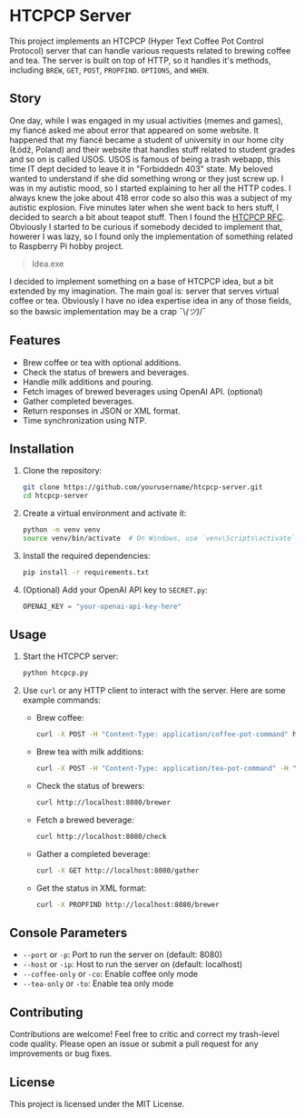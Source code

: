 # HTCPCP Server

This project implements an HTCPCP (Hyper Text Coffee Pot Control Protocol) server that can handle various requests related to brewing coffee and tea. The server is built on top of HTTP, so it handles it's methods, including `BREW`, `GET`, `POST`, `PROPFIND`. `OPTIONS`, and `WHEN`.

## Story
One day, while I was engaged in my usual activities (memes and games), my fiancé asked me about error that appeared on some website. It happened that my fiancé became a student of university in our home city (Łódź, Poland) and their website that handles stuff related to student grades and so on is called USOS.
USOS is famous of being a trash webapp, this time IT dept decided to leave it in "Forbiddedn 403" state. 
My beloved wanted to understand if she did something wrong or they just screw up. 
I was in my autistic mood, so I started explaining to her all the HTTP codes. 
I always knew the joke about 418 error code so also this was a subject of my autistic explosion. 
Five minutes later when she went back to hers stuff, I decided to search a bit about teapot stuff. 
Then I found the [HTCPCP RFC](https://datatracker.ietf.org/doc/html/rfc2324).
Obviously I started to be curious if somebody decided to implement that, howerer I was lazy, so I found only the implementation of something related to Raspberry Pi hobby project.
> Idea.exe

I decided to implement something on a base of HTCPCP idea, but a bit extended by my imagination.
The main goal is: server that serves virtual coffee or tea.
Obviously I have no idea expertise idea in any of those fields, so the bawsic implementation may be a crap ¯\\_(ツ)_/¯

## Features

- Brew coffee or tea with optional additions.
- Check the status of brewers and beverages.
- Handle milk additions and pouring.
- Fetch images of brewed beverages using OpenAI API. (optional)
- Gather completed beverages.
- Return responses in JSON or XML format.
- Time synchronization using NTP.

## Installation

1. Clone the repository:
    ```sh
    git clone https://github.com/yourusername/htcpcp-server.git
    cd htcpcp-server
    ```

2. Create a virtual environment and activate it:
    ```sh
    python -m venv venv
    source venv/bin/activate  # On Windows, use `venv\Scripts\activate`
    ```

3. Install the required dependencies:
    ```sh
    pip install -r requirements.txt
    ```

4. (Optional) Add your OpenAI API key to `SECRET.py`:
    ```python
    OPENAI_KEY = "your-openai-api-key-here"
    ```

## Usage

1. Start the HTCPCP server:
    ```sh
    python htcpcp.py
    ```

2. Use `curl` or any HTTP client to interact with the server. Here are some example commands:

    - Brew coffee:
        ```sh
        curl -X POST -H "Content-Type: application/coffee-pot-command" http://localhost:8080
        ```

    - Brew tea with milk additions:
        ```sh
        curl -X POST -H "Content-Type: application/tea-pot-command" -H "Accept-Additions: Milk:2" http://localhost:8080
        ```

    - Check the status of brewers:
        ```sh
        curl http://localhost:8080/brewer
        ```

    - Fetch a brewed beverage:
        ```sh
        curl http://localhost:8080/check
        ```

    - Gather a completed beverage:
        ```sh
        curl -X GET http://localhost:8080/gather
        ```

    - Get the status in XML format:
        ```sh
        curl -X PROPFIND http://localhost:8080/brewer
        ```

## Console Parameters

- `--port` or `-p`: Port to run the server on (default: 8080)
- `--host` or `-ip`: Host to run the server on (default: localhost)
- `--coffee-only` or `-co`: Enable coffee only mode
- `--tea-only` or `-to`: Enable tea only mode

## Contributing

Contributions are welcome! 
Feel free to critic and correct my trash-level code quality.
Please open an issue or submit a pull request for any improvements or bug fixes.

## License

This project is licensed under the MIT License.
